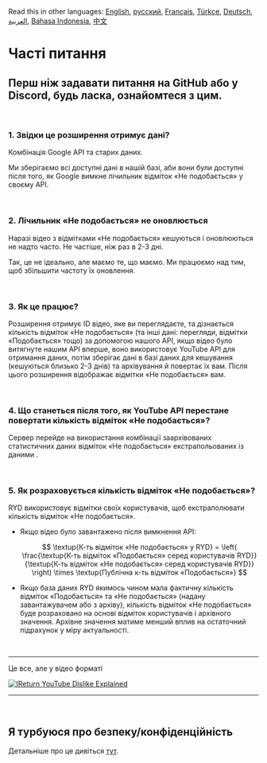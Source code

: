 Read this in other languages: [English](FAQ.md), [русский](FAQru.md), [Français](FAQfr.md), [Türkçe](FAQtr.md), [Deutsch](FAQde.md), [العربية](FAQar.md), [Bahasa Indonesia](FAQid.md), [中文](FAqcn.md)

# Часті питання

## Перш ніж задавати питання на GitHub або у Discord, будь ласка, ознайомтеся з цим.

<br>

### **1. Звідки це розширення отримує дані?**

Комбінація Google API та старих даних.

Ми зберігаємо всі доступні дані в нашій базі, аби вони були доступні після того, як Google вимкне лічильник відміток «Не подобається» у своєму API.

<br>

### **2. Лічильник «Не подобається» не оновлюється**

Наразі відео з відмітками «Не подобається» кешуються і оновлюються не надто часто. Не частіше, ніж раз в 2-3 дні.

Так, це не ідеально, але маємо те, що маємо. Ми працюємо над тим, щоб збільшити частоту їх оновлення.

<br>

### **3. Як це працює?**

Розширення отримує ID відео, яке ви переглядаєте, та дізнається кількість відміток «Не подобається» (та інші дані: перегляди, відмітки «Подобається» тощо) за допомогою нашого API, якщо відео було витягнуте нашим API вперше, воно використовує YouTube API для отримання даних, потім зберігає дані в базі даних для кешування (кешуються близько 2-3 днів) та архівування й повертає їх вам. Після цього розширення відображає відмітки «Не подобається» вам.

<br>

### **4. Що станеться після того, як YouTube API перестане повертати кількість відміток «Не подобається»?**

Сервер перейде на використання комбінації заархівованих статистичних даних відміток «Не подобається» екстрапольованих із даними .

<br>

### **5. Як розраховується кількість відміток «Не подобається»?**

RYD використовує відмітки своїх користувачів, щоб екстраполювати кількість відміток «Не подобається».

- Якщо відео було завантажено після вимкнення API:

  $$ \textup{К-ть відміток «Не подобається» у RYD} = \left( \frac{\textup{К-ть відміток «Подобається» серед користувачів RYD}}{\textup{К-ть відміток «Не подобається» серед користувачів RYD}} \right) \times \textup{Публічна к-ть відміток «Подобається»} $$

- Якщо база даних RYD якимось чином мала фактичну кількість відміток «Подобається» та «Не подобається» (надану завантажувачем або з архіву), кількість відміток «Не подобається» буде розраховано на основі відміток користувачів і архівного значення. Архівне значення матиме менший вплив на остаточний підрахунок у міру актуальності.

<br>

---

Це все, але у відео форматі

[![IReturn YouTube Dislike Explained](https://yt-embed.herokuapp.com/embed?v=GSmmtv-0yYQ)](https://www.youtube.com/watch?v=GSmmtv-0yYQ)

---

<br>

## Я турбуюся про безпеку/конфіденційність

Детальніше про це дивіться [тут](SECURITY-FAQuk.md).
